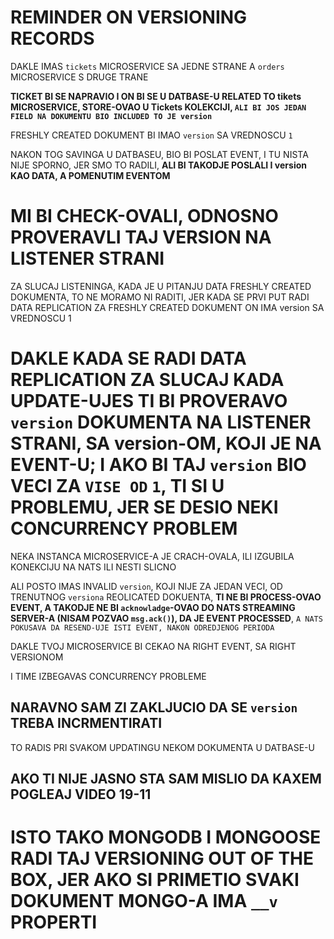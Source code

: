 # REMINDER ON VERSIONING RECORDS

DAKLE IMAS `tickets` MICROSERVICE SA JEDNE STRANE A `orders` MICROSERVICE S DRUGE TRANE

**TICKET BI SE NAPRAVIO I ON BI SE U DATBASE-U RELATED TO tikets MICROSERVICE, STORE-OVAO U Tickets KOLEKCIJI, `ALI BI JOS JEDAN FIELD NA DOKUMENTU BIO INCLUDED TO JE version`**

FRESHLY CREATED DOKUMENT BI IMAO `version` SA VREDNOSCU `1`

NAKON TOG SAVINGA U DATBASEU, BIO BI POSLAT EVENT, I TU NISTA NIJE SPORNO, JER SMO TO RADILI, **ALI BI TAKODJE POSLALI I version KAO DATA, A POMENUTIM EVENTOM**

# MI BI CHECK-OVALI, ODNOSNO PROVERAVLI TAJ VERSION NA LISTENER STRANI

ZA SLUCAJ LISTENINGA, KADA JE U PITANJU DATA FRESHLY CREATED DOKUMENTA, TO NE MORAMO NI RADITI, JER KADA SE PRVI PUT RADI DATA REPLICATION ZA FRESHLY CREATED DOKUMENT ON IMA version SA VREDNOSCU 1

# DAKLE KADA SE RADI DATA REPLICATION ZA SLUCAJ KADA UPDATE-UJES TI BI PROVERAVO `version` DOKUMENTA NA LISTENER STRANI, SA version-OM, KOJI JE NA EVENT-U; I AKO BI TAJ `version` BIO VECI ZA `VISE OD` `1`, TI SI U PROBLEMU, JER SE DESIO NEKI CONCURRENCY PROBLEM

NEKA INSTANCA MICROSERVICE-A JE CRACH-OVALA, ILI IZGUBILA KONEKCIJU NA NATS ILI NESTI SLICNO

ALI POSTO IMAS INVALID `version`, KOJI NIJE ZA JEDAN VECI, OD TRENUTNOG `versiona` REOLICATED DOKUENTA, **TI NE BI PROCESS-OVAO EVENT, A TAKODJE NE BI `acknowladge`-OVAO DO NATS STREAMING SERVER-A (NISAM POZVAO `msg.ack()`), DA JE EVENT PROCESSED**, `A NATS POKUSAVA DA RESEND-UJE ISTI EVENT, NAKON ODREDJENOG PERIODA`

DAKLE TVOJ MICROSERVICE BI CEKAO NA RIGHT EVENT, SA RIGHT VERSIONOM

I TIME IZBEGAVAS CONCURRENCY PROBLEME

## NARAVNO SAM ZI ZAKLJUCIO DA SE `version` TREBA INCRMENTIRATI

TO RADIS PRI SVAKOM UPDATINGU NEKOM DOKUMENTA U DATBASE-U

## AKO TI NIJE JASNO STA SAM MISLIO DA KAXEM POGLEAJ VIDEO 19-11

# ISTO TAKO MONGODB I MONGOOSE RADI TAJ VERSIONING OUT OF THE BOX, JER AKO SI PRIMETIO SVAKI DOKUMENT MONGO-A IMA `__v` PROPERTI


